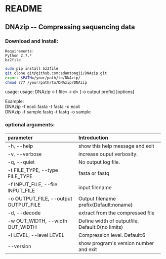 README
=============
## DNAzip -- Compressing sequencing data

### Download and Install: 
`Requirements: ` <br>
`Python 2.7.*` <br>
`bz2file` <br>


```Bash
sudo pip install bz2file
git clone git@github.com:adamtongji/DNAzip.git
export $PATH=/your/path/to/DNAzip/
chmod 777 /your/path/to/DNAzip/DNAzip
```

usage:  usage: DNAzip <-f file> <-d> [-o output prefix] [options] <br>

Example: <br>
DNAzip -f ecoli.fasta -t fasta -o ecoli <br>
DNAzip -f sample.fastq -t fastq -o sample <br>

### optional arguments: 
|  parameter   |  Introduction |
| :---------- | :-------- |
|  -h, --help    |        show this help message and exit 
|  -v, --verbose  |       increase ouput verbosity.
|  -q, --quiet   |        No output log file.
|  -t FILE_TYPE, --type FILE_TYPE |  fasta or fastq
|  -f INPUT_FILE, --file INPUT_FILE |   input filename
|  -o OUTPUT_FILE, --output OUTPUT_FILE |  Output filename prefix(Default:noname)
|  -d, --decode   |       extract from the compressed file
|  -w OUT_WIDTH, --width OUT_WIDTH |  Define width of outputfile. Default:0(no limits)
|  -l LEVEL, --level LEVEL |  Compression level. Default:6
|  --version     |        show program's version number and exit
